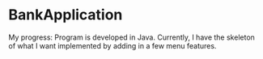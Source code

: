 # BankApplication
My progress:
Program is developed in Java. Currently, I have the skeleton of what I want implemented by adding in a few menu features.
